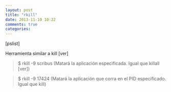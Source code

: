 ```yaml
---
layout: post
title: "rkill"
date: 2013-11-10 10:22
comments: true
categories: 
---
```

[pslist]

Herramienta similar a kill [ver]

>$ rkill -9 scribus (Matará la aplicación especificada. Igual que killall [ver])

>$ rkill -9 17424 (Matará la aplicación que corra en el PID especificado. Igual que kill)


